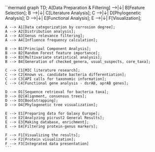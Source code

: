 ``m̀ermaid
graph TD;
    A[Data Preparation & Filtering] -->|↓| B[Feature Selection];
    B -->|↓| C[Literature Analysis];
    C -->|↓| D[Phylogenetic Analysis];
    D -->|↓| E[Functional Analysis];
    E -->|↓| F[Visualization];

    A --> A1[Data categorization by corrosion degree];
    A --> A2[Distribution analysis];
    A --> A3[Genus relevance filtering];
    A --> A4[Influence frequency calculation];

    B --> B1[Principal Component Analysis];
    B --> B2[Random Forest feature importance];
    B --> B3[Multivariate statistical analysis];
    B --> B4[Generation of checked_genera, usual_suspects, core_taxa];

    C --> C1[MIC literature research];
    C --> C2[Known vs. candidate bacteria differentiation];
    C --> C3[API calls for taxonomic information];
    C --> C4[Functional gene analysis - dsrAB, aprAB genes];

    D --> D1[Sequence retrieval for bacteria taxa];
    D --> D2[Alignment, consensus trees];
    D --> D3[Bootstrapping];
    D --> D4[Phylogenetic tree visualization];

    E --> E1[Preparing data for Galaxy Europe];
    E --> E2[Analyzing picrust2 General Results];
    E --> E3[Making database, enrichment];
    E --> E4[Filtering protein-genus markers];

    F --> F1[Visualizing the results];
    F --> F2[Protein visualization];
    F --> F3[Integrated data presentation]
    ```